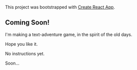 This project was bootstrapped with [Create React App](https://github.com/facebook/create-react-app).

## Coming Soon!

I'm making a text-adventure game, in the spirit of the old days.  

Hope you like it.  

No instructions yet.  

Soon...

